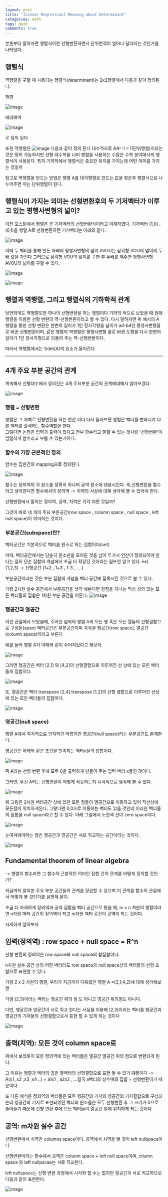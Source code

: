 ```yaml
---
layout: post
title: "[Linear Regression] Meaning about Determinant"
categories: math
tags: math
comments: true
---
```


본론부터 말하자면 행렬식이란 선형변환하면서 단위면적이 얼마나 달라지는 것인가를 나타낸다.

## 행렬식

역행렬을 구할 때 사용되는 행렬식(determinant)는 2x2행렬에서 다음과 같이 정의된다.

행렬

![image](https://user-images.githubusercontent.com/65720894/135716257-cad3f386-a124-4459-a88e-805ee2ba6129.png)

에대해여

![image](https://user-images.githubusercontent.com/65720894/135716265-132bc3ed-50e0-4d55-a67e-fdaf85689ef5.png)

로 정의 된다

또한 역행렬은 
![image](https://user-images.githubusercontent.com/65720894/135716496-78d9627b-33ea-4111-8377-9d8e974954ce.png)
다음과 같이 정의 된다 대수적으로 AA^-1 = I(단위행렬)이라는 것은 정의 가능하지만 선형 대수학을 너머 행렬을 사용하는 수많은 수학 분야에서의
행렬식이 사용된다. 특히 기하학에서 행렬식은 중요한 위치를 가지는데 어떤 의미를 가지는 것일까

참고로 역행렬을 만드는 방법은 행렬 A를 대각행렬로 만드는 값을 찾은후 행렬식으로 나누어주면 이는 단위행렬이 된다.

## 행렬식이 가지는 의미는 선형변환후의 두 기저벡터가 이루고 있는 평행사변형의 넓이?

이전 포스팅에서 행렬은 곧 기저벡터의 선형변환식이라고 이해하였다. 기저벡터 (1,0) , (0,1)을 행렬 A로 선형변환하면 기저벡터는 아래와 같다.

![image](https://user-images.githubusercontent.com/65720894/135716871-2fe3bb87-0f1c-4971-a87e-0c01982f20e8.png)

이때 두 벡터를 통해 만든 아래의 평행사변형의 넓이 AVOU는 삼각형 VOU의 넓이의 두배 값을 가진다 그러므로 삼각형 VOU의 넓이를 구한 후 
두배를 해주면 평행사변형 AVOU의 넓이를 구할 수 있다.

![image](https://user-images.githubusercontent.com/65720894/135716915-840a94aa-a227-41b6-a9af-6252b87dc581.png)


![image](https://user-images.githubusercontent.com/65720894/135716996-862f71eb-d0c5-44d5-b92c-f63814d150fd.png)


## 행렬과 역행렬, 그리고 행렬식의 기하학적 관계

당연하게도 역행렬또한 하나의 선형변환을 하는 행렬이다 기하학 적으로 보았을 때 원래 행렬을 이용한 선형 변환의 역-선형변환이라고 할 수 있다.
다시 말하자면 위 예시의 A행렬을 통한 선형 변환은 한변의 길이가 1인 정사각형을 넓이가 ad-bd인 평생사변형꼴로 바꾼 선형변환이며, 같은 행렬의
역행렬은 평행사변형 꼴로 바뀐 도형을 다시 한변의 길이가 1인 정사각형으로 되돌려 주는 역-선행변환이다.

따라서 역행렬에서는 1/det(A)의 요소가 들어간다 


----------------------------------------------------------

## 4개 주요 부분 공간의 관계

계속해서 선형대수에서 정의된는 4개 주요부분 공간의 관계에대해서 알아보겠다.

![image](https://user-images.githubusercontent.com/65720894/137069477-d92d374e-cb83-4993-b351-2715a8557a80.png)


### 행렬 = 선형변환

행렬은 그 자체로 선형변환을 하는 연산 이다 다시 돌아보면  행렬은 벡터를 변화니켜 다른 벡터를 출력하는 함수역할을 한다.  
그렇다면 논점은 입력과 출력이 있다고 전부 함수라고 말할 수 없는 것처럼 '선형변환'이 엄밀하게 함수라고 부를 수 있는가이다.

### 함수의 가장 근본적인 정의 

함수는 집한간의 mapping으로 정의된다.

![image](https://user-images.githubusercontent.com/65720894/137070569-060c3a1f-dc00-4b10-854e-63011bf0829b.png)


함수는 정의역의 각 원소를 정확히 하나의 공역 원소에 대응시킨다. 즉,선형변환을 함수라고 생각한다면 함수에서의 정의역 -> 치역의 사상에 대해 생각해 볼 수 있어야 한다. 

선형변환에서 말하는 정의역, 공역, 치역은 각각 어떤 것일까? 

그것이 바로 네 개의 주요 부분공간(row space , column space , null space , left null space)이 의미하는 것이다.

### 부분공간(subspace)란?

벡터공간은 기본적으로 벡터를 원소로 하는 집합이다(set)

이때, 벡터공간에서는 단순히 원소만을 모아둔 것을 넘어 두가시 연산이 정의되어야 한다는 점이 단순 집합의 개념에서 조금 더 확장된 것이라는 점또한 알고 있다. ex) {1,2,3} -> 선형공간 {1+2 , 1+3 , 1-3 , ....} 

부분공간이라는 것은 부분 집합의 개념을 벡터 공간에 접목시킨 것으로 볼 수 있다.

가령 2차원 실수 공간에서 부분공간을 생각 해본다면 원점을 지나는 직성 상의 있는 모든 벡터들의 집합은 1차원 부분 공간을 이룬다.
![image](https://user-images.githubusercontent.com/65720894/137300390-a0dc5d80-0209-4dec-bfe0-a820c6ac2f77.png)

### 행공간과 열공간

이런 관점에서 보았을때, 주어진 임의의 행렬 A의 모든 행 혹은 모든 열들의 선형결합으로 구성된(span) 벡터공간은 부분공간이며
각각을 행공간(row space), 열공간(column space)이라고 부른다

예를 들어 행렬 A가 아래와 같이 주어져있다고 해보자.

![image](https://user-images.githubusercontent.com/65720894/137301329-d0baf131-16e0-4b20-a98a-1638e00876ca.png)

그러면 행공간은 벡터 [2,1] 와 [4,2]의 선형결합으로 이루어진 선 상에 있는 모든 벡터들의 집합이다.

![image](https://user-images.githubusercontent.com/65720894/137301510-5cbcac5a-d641-46d2-b461-f34980877e0c.png)

또, 열공간은 벡터 transpsoe [2,4] transpose [1,2]의 선형 결합으로 이루어진 선상에 있는 모든 벡터들의 집합이다.

![image](https://user-images.githubusercontent.com/65720894/137301662-2ad9d603-1b70-4261-805d-c098924616b9.png)


### 영공간(null space)

행렬 A에서 즉각적으로 인지하긴 어렵지만 영공간(null space)라는 부분공간도 존재한다.

영공간은 아래와 같은 조건을 만족하는 벡터x들의 잡합이다.

![image](https://user-images.githubusercontent.com/65720894/137302088-3b95c51b-b1ef-4de2-bc2f-e235f93978a9.png)

즉 A라는 선형 변환 후에 모두 0을 출력하게 만들어 주는 입력 벡터  x들인 것이다.

그러면, 우선 A라는 선형변환이 어떻게 작동하는지 시각적으로 생각해 볼 수 있다.

![image](https://user-images.githubusercontent.com/65720894/137302341-f26a3ef3-2b12-4f8b-928d-614ecbc54fcf.png)

위 그림은 2차원 벡터공간 상에 있던 모든 점들이 열공간으로 이동하고 있어 직선상에 모든점이 위치하게된다. 그렇다면 0,0으로 이동하는 벡터도 
있을 것인데 이러한 벡터들의 집합을 null space라고 할 수 있다. 아래 그림에서 노란색 선이 zero space이다.

![image](https://user-images.githubusercontent.com/65720894/137302514-902b17aa-2147-4f0c-8abc-8f8b367b198d.png)

눈여겨봐야하는 점은 행공간과 영공간은 서로 직교하는 공간이라는 것이다. 

![image](https://user-images.githubusercontent.com/65720894/137303608-8e6ee303-3eee-4cd3-b5e6-06f249497df3.png)

## Fundamental theorem of linear algebra

-> 행렬이 함수라면 그 함수의 근본적인 의미인 집합 간의 관계를 어떻게 정의할 것인가? 

지금까지 알아본 주요 부분 공간들의 관계를 정립할 수 있으며 이 관계를 함수의 관점에서 어떻게 볼 것인가를 설명해 본다.

조금 더 자세하게 정의역과 공역 집합을 벡터 공간으로 봤을 때, m x n 차원의 행렬이라면 n차원 벡터 공간이 정의역이 되고 m차원 벡터
공간이 공역이 되는 것이다.

자세하게 알아보자

## 입력(정의역) : row space + null space = R^n

선형 변환의 정의역은 row space와 null space의 합집합이다.

n차원 실수 공간 상의 어떤 벡터라도 row space와 null space상의 벡터들의 선형 조합으로 표현할 수 있다.

가령 2 x 2 차원의 행렬, 우리가 지금까지 다뤄왔던 행렬 A =[2,1;4,2]에 대해 생각해보면

가령 (2,3)이라는 벡터는 행공간 위의 점 도 아니고 영공간 위의점도 아니다.

다만, 행공간과 영공간이 서로 직교 한다는 사실을 이용해 (2,3)이라는 벡터를 행공간과 영공간의 기저들의 선형결합으로서 표현 할 수 있게 되는 것이다

![image](https://user-images.githubusercontent.com/65720894/137308858-d670b0f3-812e-4801-8016-0f388db828ee.png)


## 출력(치역): 모든 것이 column space로 

위에서 보았듯이 모든 정의역에 있는 벡터들은 열공간 열공간 위의 점으로 변환되게 된다.

그 이유는 행렬과 벡터의 곱은 열벡터의 선형결합으로 표현 될 수 있기 떄문이다 -> A(x1 ,x2 ,x3 ,x4 ..) = a1x1 , a2x2 , ...결국
a벡터의 상수배의 집합 = 선형변환이기 때문이다

또 다른 해석은 정의역의 벡터들은 모두 행공간의 기저와 영공간의 기저결합으로 구성되는데 영공간의 기저로 표현되었던 벡터의 원소들은 모두 선형변환 후 그 크기가 0으로 줄어들기 때문에 선형 변환 후에 모든 벡터들이 열공간 위에 위치하게 되는 것이다.

## 공역: m차원 실수 공간

선형변환에서 치역은 columns space이다. 공역에서 치역을 뺸 것이 left nullspace이다 

선형변환이라는 함수에서 공역은 column space + left null space이며, cilumn space 와 left nullpscae는 서로 직교한다.

left nullspace는 선형 변환 과정에서 시각화 할 수는 없지만 열공간과 서로 직교하므로 다음과 같이 표현한다.

![image](https://user-images.githubusercontent.com/65720894/137312994-8d62fec4-8e4d-41af-9141-70277517e69e.png)










